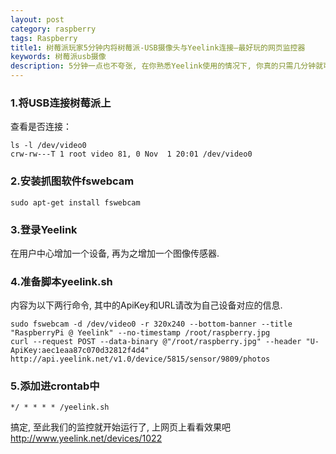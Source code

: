 ```yaml
---
layout: post
category: raspberry
tags: Raspberry
title1: 树莓派玩家5分钟内将树莓派-USB摄像头与Yeelink连接–最好玩的网页监控器
keywords: 树莓派usb摄像
description: 5分钟一点也不夸张, 在你熟悉Yeelink使用的情况下, 你真的只需几分钟就可以搭建一套在线图像监控, 神马入室小偷啥的, 还能逃过你的千里眼 当然, 要是使用motion来获取图像, 还能做到画面动作检测, 有兴趣的同学可以继续发挥哦. 废话少说, 来看看几分钟怎么做到的吧.
---
```


### 1.将USB连接树莓派上

查看是否连接：

    ls -l /dev/video0  
	crw-rw---T 1 root video 81, 0 Nov  1 20:01 /dev/video0

### 2.安装抓图软件fswebcam
	
	sudo apt-get install fswebcam

### 3.登录Yeelink

 在用户中心增加一个设备, 再为之增加一个图像传感器.

### 4.准备脚本yeelink.sh

内容为以下两行命令, 其中的ApiKey和URL请改为自己设备对应的信息.

	sudo fswebcam -d /dev/video0 -r 320x240 --bottom-banner --title "RaspberryPi @ Yeelink" --no-timestamp /root/raspberry.jpg
	curl --request POST --data-binary @"/root/raspberry.jpg" --header "U-ApiKey:aec1eaa87c070d32812f4d4" http://api.yeelink.net/v1.0/device/5815/sensor/9809/photos

### 5.添加进crontab中

	*/ * * * * /yeelink.sh

搞定, 至此我们的监控就开始运行了, 上网页上看看效果吧
http://www.yeelink.net/devices/1022